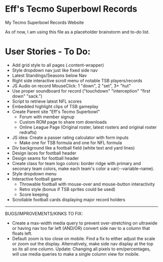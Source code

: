 # Eff's Tecmo Superbowl Records
 My Tecmo Superbowl Records Website

As of now, I am using this file as a placeholder brainstorm and to-do list. 

# User Stories - To Do:

- Add grid style to all pages (.content-wrapper)
- Style dropdown nav just like fixed side nav
- Latest Standings/Seasons below Nav 
- Right side interactive scroll menu of notable TSB players/records
- JS Audio on record MouseClick: 1 "down", 2 "set", 3+ "hut"
- Use proper soundboard for record ("touchdown" "interception" "first down" "sack.")
- Script to retrieve latest NFL scores
- Embedded highlight clips of TSB gameplay
- Create Parent site "Eff's Tecmo Superbowl"
    - Forum with member signup
    - Custom ROM page to share rom downloads
    - Online League Page (Original roster, latest rosters and original roster redrafts)
- JS idea: Create a passer rating calculator with form inputs
    - Make one for TSB formula and one for NFL formula
- Div background like a football field (white text and yard lines)
- Design laces for football header
- Design seams for football header
- Create class for team logo colors: border ridge with primary and seconary team colors, make each team's color a var(--variable-name).
- Style dropdown menu
- Interactive football game
    - Throwable football with mouse-over and mouse-button interactivity
    - Retro style (bonus if TSB sprites could be used)
    - Score keeping
- Scrollable football cards displaying major record holders

---------------------------------------------------------------
BUGS/IMPROVEMENTS/KINKS TO FIX:
- Create a max-width media query to prevent over-stretching on ultrawide or having nav too far left (AND/OR) convert side nav to a column that floats left.
- Default zoom is too close on mobile. Find a fix to either adjust the scale or zoom out the display. Alternatively, make side nav display at the top so its all one column. Update: Changing all pixels to em/percentages, will use media queries to make a single column view for mobile.